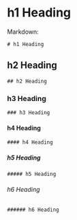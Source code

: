 # h1 Heading

Markdown:

`# h1 Heading`
## h2 Heading
`## h2 Heading`
### h3 Heading
`### h3 Heading`
#### h4 Heading
`#### h4 Heading`
##### h5 Heading
`##### h5 Heading`
###### h6 Heading
`###### h6 Heading`

